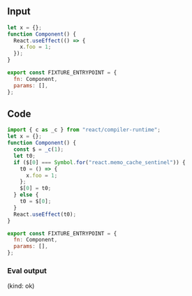 
## Input

```javascript
let x = {};
function Component() {
  React.useEffect(() => {
    x.foo = 1;
  });
}

export const FIXTURE_ENTRYPOINT = {
  fn: Component,
  params: [],
};

```

## Code

```javascript
import { c as _c } from "react/compiler-runtime";
let x = {};
function Component() {
  const $ = _c(1);
  let t0;
  if ($[0] === Symbol.for("react.memo_cache_sentinel")) {
    t0 = () => {
      x.foo = 1;
    };
    $[0] = t0;
  } else {
    t0 = $[0];
  }
  React.useEffect(t0);
}

export const FIXTURE_ENTRYPOINT = {
  fn: Component,
  params: [],
};

```
      
### Eval output
(kind: ok) 